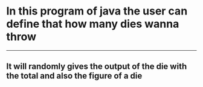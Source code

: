 <h1>In this program of java the user can define that how many dies wanna throw</h1>
<hr>
<h2>It will randomly gives the output of the die with the total and also the figure of a die</h2>

